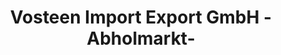 ---
title: "Vosteen Import Export GmbH -Abholmarkt-"
url: /stuhr/vosteen-import-export-gmbh-abholmarkt/
shop: Großhandel
---